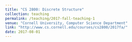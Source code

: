 ```yaml
---
title: "CS 2800: Discrete Structure"
collection: teaching
permalink: /teaching/2017-fall-teaching-1
venue: "Cornell University, Computer Science Department"
link: "http://www.cs.cornell.edu/courses/cs2800/2017fa/"
date: 2017-08-01
---
```

